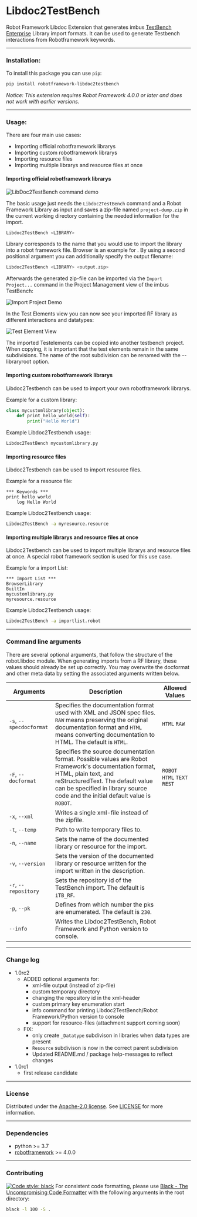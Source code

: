 # Libdoc2TestBench
Robot Framework Libdoc Extension that generates imbus [TestBench Enterprise](https://www.imbus.de/en/testbench-enterprise) Library import formats.
It can be used to generate Testbench interactions from Robotframework keywords.
___

### Installation:

To install this package you can use  `pip`:

```bash
pip install robotframework-libdoc2testbench
```

*Notice: This extension requires Robot Framework 4.0.0 or later and does not work with earlier versions.*
___
### Usage:

There are four main use cases:
* Importing official robotframework librarys
* Importing custom robotframework librarys
* Importing resource files
* Importing multiple librarys and resource files at once

#### Importing official robotframework librarys

![LibDoc2TestBench command demo](res/example_usage.gif)

The basic usage just needs the ``Libdoc2TestBench`` command and a Robot Framework Library as input and saves a zip-file named `project-dump.zip` in the current working directory containing the needed information for the import.

```bash
Libdoc2TestBench <LIBRARY>
```
Library corresponds to the name that you would use to import the library into a robot framework file.
Browser is an example for <LIBRARY>.
By using a second positional argument you can additionally specify the output filename:

```bash
Libdoc2TestBench <LIBRARY> <output.zip>
```

Afterwards the generated zip-file can be imported via the `Import Project...` command in the Project Management view of the imbus TestBench:

![Import Project Demo](res/projectmanagement_view.gif)

In the Test Elements view you can now see your imported RF library as different interactions and datatypes:

![Test Element View](res/test_element_view.png)

The imported Testelements can be copied into another testbench project. When copying, it is important that the test elements remain in the same subdivisions. The name of the root subdivision can be renamed with the --libraryroot option.

#### Importing custom robotframework librarys

Libdoc2Testbench can be used to import your own robotframework librarys.

Example for a custom library:
```python
class mycustomlibrary(object):
    def print_hello_world(self):
        print("Hello World")
```

Example Libdoc2Testbench usage:

```bash
Libdoc2TestBench mycustomlibrary.py
```

#### Importing resource files

Libdoc2Testbench can be used to import resource files.

Example for a resource file:

```robotframework
*** Keywords ***
print hello world
	log	Hello World
```

Example Libdoc2Testbench usage:

```bash
Libdoc2TestBench -a myresource.resource
```

#### Importing multiple librarys and resource files at once

Libdoc2Testbench can be used to import multiple librarys and resource files at once. A special robot framework section is used for this use case.

Example for a import List:

```robotframework
*** Import List ***
BrowserLibrary
BuiltIn
mycustomlibrary.py
myresource.resource
```

Example Libdoc2Testbench usage:

```bash
Libdoc2TestBench -a importlist.robot
```

___
### Command line arguments
There are several optional arguments, that follow the structure of the robot.libdoc module. When generating imports from a RF library, these values should already be set up correctly. You may overwrite the docformat and other meta data by setting the associated arguments written below.

| Arguments 	| Description 	| Allowed Values 	|
|-	|-	|-	|
| `-s`, `--specdocformat` 	| Specifies the documentation format used with XML and JSON spec files.  `RAW` means preserving the original documentation format and `HTML` means converting documentation to HTML.  The default is `HTML`. 	| `HTML` `RAW` 	|
| `-F`, `--docformat` 	| Specifies the source documentation format.  Possible values are Robot Framework's documentation format, HTML, plain text, and reStructuredText.  The default value can be specified in library source code and the initial default value is `ROBOT`. 	| `ROBOT` `HTML` `TEXT` `REST` 	|
| `-x`, `--xml`| Writes a single xml-file instead of the zipfile.|
|`-t`, `--temp`| Path to write temporary files to.|
| `-n`, `--name` 	| Sets the name of the documented library or resource for the import. 	|  	|
| `-v`, `--version` 	| Sets the version of the documented library or resource written for the import written in the description. 	|  	|
| `-r`, `--repository`| Sets the repository id of the TestBench import. The default is `iTB_RF`.||
| `-p`, `--pk`| Defines from which number the pks are enumerated. The default is `230`.||
| `--info` | Writes the Libdoc2TestBench, Robot Framework and Python version to console.||
___

### Change log
* 1.0rc2
    * ADDED optional arguments for:
        * xml-file output (instead of zip-file)
        * custom temporary directory
        * changing the repository id in the xml-header
        * custom primary key enumeration start
        * info command for printing Libdoc2TestBench/Robot Framework/Python version to console
        * support for resource-files (attachment support coming soon)
    * FIX:
        * only create `_Datatype` subdivison in libraries when data types are present
        * `Resource` subdivison is now in the correct parent subdivision
        * Updated README.md / package help-messages to reflect changes
* 1.0rc1
    * first release candidate

___
### License
Distributed under the [Apache-2.0 license](https://github.com/imbus/robotframework-libdoc2testbench/blob/main/LICENSE). See [LICENSE](LICENSE) for more information.
___
### Dependencies
 - python >= 3.7
 - [robotframework](https://github.com/robotframework/robotframework) >= 4.0.0
___
### Contributing
[![Code style: black](https://img.shields.io/badge/code%20style-black-000000.svg)](https://github.com/psf/black)
For consistent code formatting, please use [Black - The Uncompromising Code Formatter](https://github.com/psf/black) with the following arguments in the root directory:
```bash
black -l 100 -S .
```